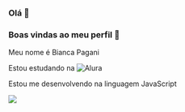 ### Olá 🤙

### Boas vindas ao meu perfil 🥇

Meu nome é Bianca Pagani

Estou estudando na ![Alura](https://www.alura.com.br)

Estou me desenvolvendo na linguagem JavaScript




![](https://media.tenor.com/59r5FVa8lysAAAAM/vamoo-maycon-barberan.gif)
